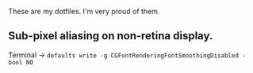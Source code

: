 These are my dotfiles. I'm very proud of them.

## Sub-pixel aliasing on non-retina display.
Terminal -> `defaults write -g CGFontRenderingFontSmoothingDisabled -bool NO`
